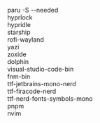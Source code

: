 paru -S --needed \
hyprlock \
hypridle \
starship \
rofi-wayland \
yazi \
zoxide \
dolphin \
visual-studio-code-bin \
fnm-bin \
ttf-jetbrains-mono-nerd \
ttf-firacode-nerd \
ttf-nerd-fonts-symbols-mono \
pnpm \
nvim

